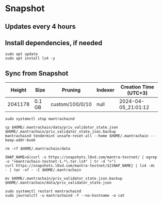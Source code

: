 # Snapshot

## Updates every 4 hours

## Install dependencies, if needed
```
sudo apt update
sudo apt install lz4 -y
```

## Sync from Snapshot  
| Height  | Size | Pruning | Indexer | Creation Time (UTC+3) |
| --------- | --------- | --------- | --------- | --------- |
| 2041178  | 0.1 GB  | custom/100/0/10 | null | 2024-04-05_21:01:12 |

```
sudo systemctl stop mantrachaind

cp $HOME/.mantrachain/data/priv_validator_state.json $HOME/.mantrachain/priv_validator_state.json.backup
mantrachaind tendermint unsafe-reset-all --home $HOME/.mantrachain --keep-addr-book

rm -rf $HOME/.mantrachain/data 

SNAP_NAME=$(curl -s https://snapshots.l0vd.com/mantra-testnet/ | egrep -o ">mantrachain-testnet-1.*\.tar.lz4" | tr -d ">")
curl https://snapshots.l0vd.com/mantra-testnet/${SNAP_NAME} | lz4 -dc - | tar -xf - -C $HOME/.mantrachain

mv $HOME/.mantrachain/priv_validator_state.json.backup $HOME/.mantrachain/data/priv_validator_state.json

sudo systemctl restart mantrachaind
sudo journalctl -u mantrachaind -f --no-hostname -o cat